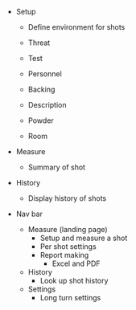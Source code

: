 
- Setup
    - Define environment for shots

    - Threat
    - Test
    - Personnel
    - Backing
    - Description
    - Powder
    - Room
- Measure
    - Summary of shot
- History
    - Display history of shots


- Nav bar
    - Measure (landing page)
        - Setup and measure a shot
        - Per shot settings
        - Report making
            - Excel and PDF
    - History
        - Look up shot history
    - Settings
        - Long turn settings


